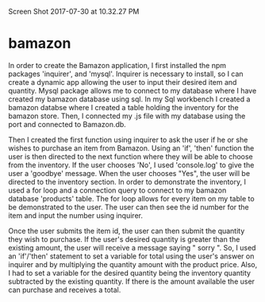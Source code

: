 


Screen Shot 2017-07-30 at 10.32.27 PM




# bamazon

  In order to create the Bamazon application, I first installed the npm packages 'inquirer', and 'mysql'. Inquirer is necessary to install, so I can create a dynamic app allowing the user to input their desired item and quantity. Mysql package allows me to connect to my database where I have created my bamazon database using sql. In my Sql workbench I created a bamazon databse where I created a table holding the inventory for the bamazon store. Then, I connected my .js file with my database using the port and connected to Bamazon.db. 

  Then I created the first function using inquirer to ask the user if he or she wishes to purchase an item from Bamazon. Using an 'if', 'then' function the user is then directed to the next function where they will be able to choose from the inventory. If the user chooses 'No', I used 'console.log' to give the user a 'goodbye' message. When the user chooses "Yes", the user will be directed to the inventory section. In order to demonstrate the inventory, I used a for loop and a connection query to connect to my bamazon database 'products' table. The for loop allows for every item on my table to be demonstrated to the user. The user can then see the id number for the item and input the number using inquirer. 

  Once the user submits the item id, the user can then submit the quantity they wish to purchase. If the user's desired quantity is greater than the existing amount, the user will receive a message saying " sorry ". So, I used an 'if'/'then' statement to set a variable for total using the user's answer on inquirer and by multiplying the quantity amount with the product price. Also, I had to set a variable for the desired quantity being the inventory quantity subtracted by the existing quantity. If there is the amount available the user can purchase and receives a total. 
